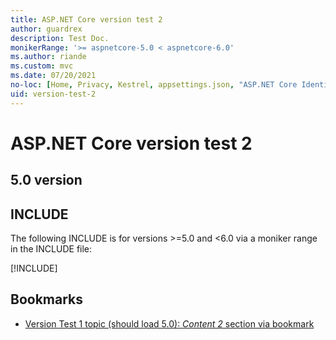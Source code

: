 ```yaml
---
title: ASP.NET Core version test 2
author: guardrex
description: Test Doc.
monikerRange: '>= aspnetcore-5.0 < aspnetcore-6.0'
ms.author: riande
ms.custom: mvc
ms.date: 07/20/2021
no-loc: [Home, Privacy, Kestrel, appsettings.json, "ASP.NET Core Identity", cookie, Cookie, Blazor, "Blazor Server", "Blazor WebAssembly", "Identity", "Let's Encrypt", Razor, SignalR, Development, Staging, Production]
uid: version-test-2
---
```

# ASP.NET Core version test 2

## 5.0 version

## INCLUDE

The following INCLUDE is for versions >=5.0 and \<6.0 via a moniker range in the INCLUDE file:

[!INCLUDE[](~/blazor/includes/prefer-exact-matches.md)]

## Bookmarks

* [Version Test 1 topic (should load 5.0): *Content 2* section via bookmark](xref:version-test-1#content-2)

